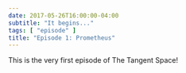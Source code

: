 ```yaml
---
date: 2017-05-26T16:00:00-04:00
subtitle: "It begins..."
tags: [ "episode" ]
title: "Episode 1: Prometheus"
---
```


This is the very first episode of The Tangent Space!

